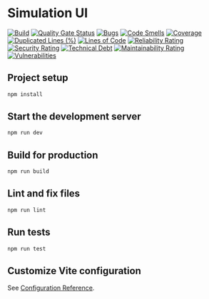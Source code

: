 # Simulation UI
[![Build](https://github.com/TSMC-NTU-G4/simulation-ui/actions/workflows/build.yml/badge.svg?event=push)](https://github.com/TSMC-NTU-G4/simulation-ui/actions/workflows/build.yml)
[![Quality Gate Status](https://sonarcloud.io/api/project_badges/measure?project=TSMC-NTU-G4_simulation-ui&metric=alert_status)](https://sonarcloud.io/summary/new_code?id=TSMC-NTU-G4_simulation-ui)
[![Bugs](https://sonarcloud.io/api/project_badges/measure?project=TSMC-NTU-G4_simulation-ui&metric=bugs)](https://sonarcloud.io/summary/new_code?id=TSMC-NTU-G4_simulation-ui)
[![Code Smells](https://sonarcloud.io/api/project_badges/measure?project=TSMC-NTU-G4_simulation-ui&metric=code_smells)](https://sonarcloud.io/summary/new_code?id=TSMC-NTU-G4_simulation-ui)
[![Coverage](https://sonarcloud.io/api/project_badges/measure?project=TSMC-NTU-G4_simulation-ui&metric=coverage)](https://sonarcloud.io/summary/new_code?id=TSMC-NTU-G4_simulation-ui)
[![Duplicated Lines (%)](https://sonarcloud.io/api/project_badges/measure?project=TSMC-NTU-G4_simulation-ui&metric=duplicated_lines_density)](https://sonarcloud.io/summary/new_code?id=TSMC-NTU-G4_simulation-ui)
[![Lines of Code](https://sonarcloud.io/api/project_badges/measure?project=TSMC-NTU-G4_simulation-ui&metric=ncloc)](https://sonarcloud.io/summary/new_code?id=TSMC-NTU-G4_simulation-ui)
[![Reliability Rating](https://sonarcloud.io/api/project_badges/measure?project=TSMC-NTU-G4_simulation-ui&metric=reliability_rating)](https://sonarcloud.io/summary/new_code?id=TSMC-NTU-G4_simulation-ui)
[![Security Rating](https://sonarcloud.io/api/project_badges/measure?project=TSMC-NTU-G4_simulation-ui&metric=security_rating)](https://sonarcloud.io/summary/new_code?id=TSMC-NTU-G4_simulation-ui)
[![Technical Debt](https://sonarcloud.io/api/project_badges/measure?project=TSMC-NTU-G4_simulation-ui&metric=sqale_index)](https://sonarcloud.io/summary/new_code?id=TSMC-NTU-G4_simulation-ui)
[![Maintainability Rating](https://sonarcloud.io/api/project_badges/measure?project=TSMC-NTU-G4_simulation-ui&metric=sqale_rating)](https://sonarcloud.io/summary/new_code?id=TSMC-NTU-G4_simulation-ui)
[![Vulnerabilities](https://sonarcloud.io/api/project_badges/measure?project=TSMC-NTU-G4_simulation-ui&metric=vulnerabilities)](https://sonarcloud.io/summary/new_code?id=TSMC-NTU-G4_simulation-ui)

## Project setup
```bash
npm install
```

## Start the development server
```bash
npm run dev
```

## Build for production
```bash
npm run build
```

## Lint and fix files
```bash
npm run lint
```

## Run tests
```bash
npm run test
```

## Customize Vite configuration
See [Configuration Reference](https://vite.dev/config/).
